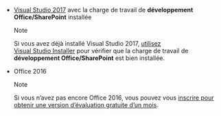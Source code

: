 - [Visual Studio 2017](https://www.visualstudio.com/vs/) avec la charge de travail de **développement Office/SharePoint** installée

    > [!NOTE]
    > Si vous avez déjà installé Visual Studio 2017, [utilisez Visual Studio Installer](https://docs.microsoft.com/fr-fr/visualstudio/install/modify-visual-studio) pour vérifier que la charge de travail de **développement Office/SharePoint** est bien installée. 

- Office 2016 
    
    > [!NOTE]
    > Si vous n’avez pas encore Office 2016, vous pouvez vous [inscrire pour obtenir une version d’évaluation gratuite d’un mois](http://office.microsoft.com/en-us/try/?WT%2Eintid1=ODC%5FENUS%5FFX101785584%5FXT104056786).